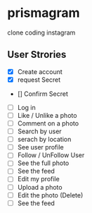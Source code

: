 # prismagram
clone coding instagram

## User Strories

- [x] Create account
- [x] request Secret
- [] Confirm Secret
- [ ] Log in
- [ ] Like / Unlike a photo
- [ ] Comment on a photo
- [ ] Search by user
- [ ] serach by location
- [ ] See user profile
- [ ] Follow / UnFollow User
- [ ] See the full photo
- [ ] See the feed
- [ ] Edit my profile
- [ ] Upload a photo
- [ ] Edit the photo (Delete)
- [ ] See the feed